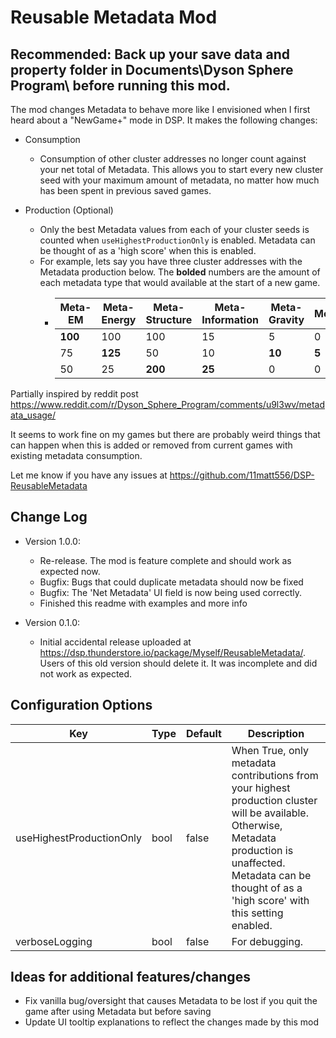 
# Reusable Metadata Mod
## Recommended: Back up your save data and property folder in Documents\Dyson Sphere Program\ before running this mod. 

The mod changes Metadata to behave more like I envisioned when I first heard about a "NewGame+" mode in DSP. It makes the following changes:

 - Consumption
	- Consumption of other cluster addresses no longer count against your net total of Metadata. This allows you to start every new cluster seed with your maximum amount of metadata, no matter how much has been spent in previous saved games.

 - Production (Optional)
	- Only the best Metadata values from each of your cluster seeds is counted when `useHighestProductionOnly` is enabled. Metadata can be thought of as a 'high score' when this is enabled. 
	- For example, lets say you have three cluster addresses with the  Metadata production below. The **bolded** numbers are the amount of each metadata type that would available at the start of a new game.
	   - |Meta-EM|Meta-Energy|Meta-Structure|Meta-Information|Meta-Gravity|Metaverse|	
	     |------------|---------------|------------------|---------------------|----------------|------------| 
	     | **100** | 100 | 100 | 15 | 5 | 0 |
	     | 75 | **125** | 50 | 10 | **10** | **5** |
	     | 50 | 25 | **200** | **25** | 0 | 0 |
	 
		

Partially inspired by reddit post https://www.reddit.com/r/Dyson_Sphere_Program/comments/u9l3wv/metadata_usage/

It seems to work fine on my games but there are probably weird things that can happen when this is added or removed from current games with existing metadata consumption.

Let me know if you have any issues at https://github.com/11matt556/DSP-ReusableMetadata

## Change Log

- Version 1.0.0:
	- Re-release. The mod is feature complete and should work as expected now. 
	- Bugfix: Bugs that could duplicate metadata should now be fixed 
	- Bugfix: The 'Net Metadata' UI field is now being used correctly.
	- Finished this readme with examples and more info

- Version 0.1.0:
	- Initial accidental release uploaded at https://dsp.thunderstore.io/package/Myself/ReusableMetadata/. Users of this old version should delete it. It was incomplete and did not work as expected.

## Configuration Options


|Key|Type|Default|Description|
|---|---|---|---|
useHighestProductionOnly|bool|false|When True, only metadata contributions from your highest production cluster will be available. Otherwise, Metadata production is unaffected. Metadata can be thought of as a 'high score' with this setting enabled.
verboseLogging|bool|false|For debugging.

## Ideas for additional features/changes
- Fix vanilla bug/oversight that causes Metadata to be lost if you quit the game after using Metadata but before saving
- Update UI tooltip explanations to reflect the changes made by this mod